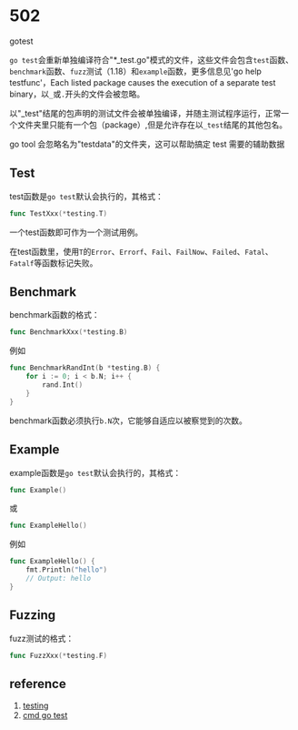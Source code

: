 # 502

gotest

`go test`会重新单独编译符合"\*\_test.go"模式的文件，这些文件会包含`test`函数、`benchmark`函数、`fuzz`测试（1.18）和`example`函数，更多信息见'go help testfunc'，Each listed package causes the execution of a separate test binary，以`_`或`.`开头的文件会被忽略。

以"\_test"结尾的包声明的测试文件会被单独编译，并随主测试程序运行，正常一个文件夹里只能有一个包（package）,但是允许存在以`_test`结尾的其他包名。

go tool 会忽略名为"testdata"的文件夹，这可以帮助搞定 test 需要的辅助数据



## Test

test函数是`go test`默认会执行的，其格式：

```go
func TestXxx(*testing.T)
```

一个test函数即可作为一个测试用例。

在test函数里，使用`T`的`Error`、`Errorf`、`Fail`、`FailNow`、`Failed`、`Fatal`、`Fatalf`等函数标记失败。





## Benchmark

benchmark函数的格式：

```go
func BenchmarkXxx(*testing.B)
```

例如

```go
func BenchmarkRandInt(b *testing.B) {
    for i := 0; i < b.N; i++ {
        rand.Int()
    }
}
```

benchmark函数必须执行`b.N`次，它能够自适应以被察觉到的次数。





## Example

example函数是`go test`默认会执行的，其格式：

```go
func Example()
```

或

```go
func ExampleHello()
```

例如

```go
func ExampleHello() {
    fmt.Println("hello")
    // Output: hello
}
```





## Fuzzing 

fuzz测试的格式：

```go
func FuzzXxx(*testing.F)
```











## reference

1. [testing](https://pkg.go.dev/testing)
2. [cmd go test](https://golang.google.cn/cmd/go/)
